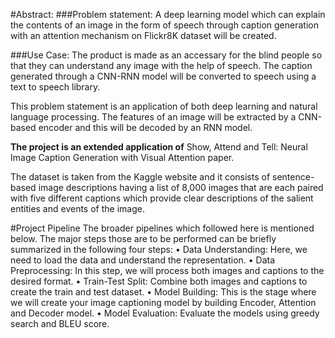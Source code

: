 #Abstract:
###Problem statement: A deep learning model which can explain the contents of an image in the form of speech through caption generation with an attention mechanism on Flickr8K dataset will be created. 

###Use Case: The product is made as an accessary for the blind people so that they can understand any image with the help of speech. The caption generated through a CNN-RNN model will be converted to speech using a text to speech library. 
 
This problem statement is an application of both deep learning and natural language processing. The features of an image will be extracted by a CNN-based encoder and this will be decoded by an RNN model.

<b>The project is an extended application of</b> Show, Attend and Tell: Neural Image Caption Generation with Visual Attention paper.
 
The dataset is taken from the Kaggle website and it consists of sentence-based image descriptions having a list of 8,000 images that are each paired with five different captions which provide clear descriptions of the salient entities and events of the image.
 
#Project Pipeline
The broader pipelines which followed here is mentioned below. The major steps those are to be performed can be briefly summarized in the following four steps:
•	Data Understanding: Here, we need to load the data and understand the representation.
•	Data Preprocessing: In this step, we will process both images and captions to the desired format.
•	Train-Test Split: Combine both images and captions to create the train and test dataset.
•	Model Building: This is the stage where we will create your image captioning model by building Encoder, Attention and Decoder model.
•	Model Evaluation: Evaluate the models using greedy search and BLEU score.


